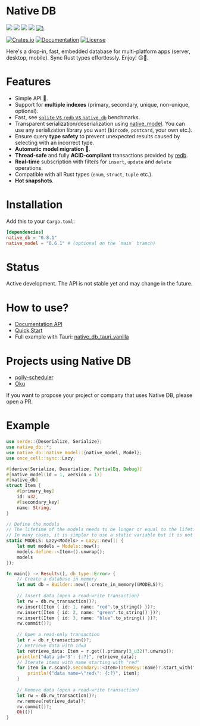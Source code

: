 # Native DB

[![](https://github.com/vincent-herlemont/native_db/actions/workflows/build_test_linux.yml/badge.svg)](https://github.com/vincent-herlemont/native_db/actions/workflows/build_test_linux.yml)
[![](https://github.com/vincent-herlemont/native_db/actions/workflows/build_test_macos.yml/badge.svg)](https://github.com/vincent-herlemont/native_db/actions/workflows/build_test_macos.yml)
[![](https://github.com/vincent-herlemont/native_db/actions/workflows/build_test_windows.yml/badge.svg)](https://github.com/vincent-herlemont/native_db/actions/workflows/build_test_windows.yml)
[![](https://github.com/vincent-herlemont/native_db/actions/workflows/build_test_ios.yml/badge.svg)](https://github.com/vincent-herlemont/native_db/actions/workflows/build_test_ios.yml)
[![)](https://github.com/vincent-herlemont/native_db/actions/workflows/build_test_android.yml/badge.svg)](https://github.com/vincent-herlemont/native_db/actions/workflows/build_test_android.yml)


[![Crates.io](https://img.shields.io/crates/v/native_db)](https://crates.io/crates/native_db)
[![Documentation](https://docs.rs/native_db/badge.svg)](https://docs.rs/native_db)
[![License](https://img.shields.io/crates/l/native_db)](LICENSE)

Here's a drop-in, fast, embedded database for multi-platform apps (server, desktop, mobile). Sync Rust types effortlessly. Enjoy! 😌🍃.

# Features

- Simple API 🦀.
- Support for **multiple indexes** (primary, secondary, unique, non-unique, optional).
- Fast, see [`sqlite` vs `redb` vs `native_db`](./benches/README.md) benchmarks.
- Transparent serialization/deserialization using [native_model](https://github.com/vincent-herlemont/native_model). You can use any serialization library you want (`bincode`, `postcard`, your own etc.).
- Ensure query **type safety** to prevent unexpected results caused by selecting with an incorrect type.
- **Automatic model migration** 🌟.
- **Thread-safe** and fully **ACID-compliant** transactions provided by [redb](https://github.com/cberner/redb).
- **Real-time** subscription with filters for `insert`, `update` and `delete` operations.
- Compatible with all Rust types (`enum`, `struct`, `tuple` etc.).
- **Hot snapshots**.

# Installation

Add this to your `Cargo.toml`:
```toml
[dependencies]
native_db = "0.8.1"
native_model = "0.6.1" # (optional on the `main` branch)
```

# Status

Active development. The API is not stable yet and may change in the future.

# How to use?

- [Documentation API](https://docs.rs/native_db/latest/native_db/#api)
- [Quick Start](https://docs.rs/native_db/latest/native_db/#quick_start)
- Full example with Tauri: [native_db_tauri_vanilla](https://github.com/vincent-herlemont/native_db_tauri_vanilla)

# Projects using Native DB

- [polly-scheduler](https://github.com/dongbin86/polly-scheduler)
- [Oku](https://okubrowser.github.io)

If you want to propose your project or company that uses Native DB, please open a PR.

# Example

```rust
use serde::{Deserialize, Serialize};
use native_db::*;
use native_db::native_model::{native_model, Model};
use once_cell::sync::Lazy;

#[derive(Serialize, Deserialize, PartialEq, Debug)]
#[native_model(id = 1, version = 1)]
#[native_db]
struct Item {
    #[primary_key]
    id: u32,
    #[secondary_key]
    name: String,
}

// Define the models
// The lifetime of the models needs to be longer or equal to the lifetime of the database.
// In many cases, it is simpler to use a static variable but it is not mandatory.
static MODELS: Lazy<Models> = Lazy::new(|| {
    let mut models = Models::new();
    models.define::<Item>().unwrap();
    models
});

fn main() -> Result<(), db_type::Error> {
    // Create a database in memory
    let mut db = Builder::new().create_in_memory(&MODELS)?;
    
    // Insert data (open a read-write transaction)
    let rw = db.rw_transaction()?;
    rw.insert(Item { id: 1, name: "red".to_string() })?;
    rw.insert(Item { id: 2, name: "green".to_string() })?;
    rw.insert(Item { id: 3, name: "blue".to_string() })?;
    rw.commit()?;
    
    // Open a read-only transaction
    let r = db.r_transaction()?;
    // Retrieve data with id=3 
    let retrieve_data: Item = r.get().primary(3_u32)?.unwrap();
    println!("data id='3': {:?}", retrieve_data);
    // Iterate items with name starting with "red"
    for item in r.scan().secondary::<Item>(ItemKey::name)?.start_with("red")? {
        println!("data name=\"red\": {:?}", item);
    }
    
    // Remove data (open a read-write transaction)
    let rw = db.rw_transaction()?;
    rw.remove(retrieve_data)?;
    rw.commit()?;
    Ok(())
}
```
